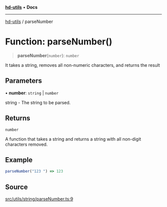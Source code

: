 [**hd-utils**](../README.md) • **Docs**

***

[hd-utils](../globals.md) / parseNumber

# Function: parseNumber()

> **parseNumber**(`number`): `number`

It takes a string, removes all non-numeric characters, and returns the result

## Parameters

• **number**: `string` \| `number`

string - The string to be parsed.

## Returns

`number`

A function that takes a string and returns a string with all non-digit characters removed.

## Example

```ts
parseNumber("123 ") => 123
```

## Source

[src/utils/string/parseNumber.ts:9](https://github.com/AhmadHddad/h-utils/blob/b1dfa95e218c9605f39fc234662ef50e62fadcb8/src/utils/string/parseNumber.ts#L9)
